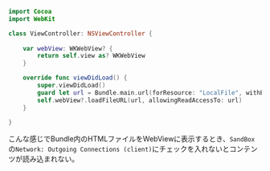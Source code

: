 <!-- title:Swift：WKWebViewでローカルファイルを開く時のTips -->
```swift
import Cocoa
import WebKit

class ViewController: NSViewController {
    
    var webView: WKWebView? {
        return self.view as? WKWebView
    }

    override func viewDidLoad() {
        super.viewDidLoad()
        guard let url = Bundle.main.url(forResource: "LocalFile", withExtension: "html") else { return }
        self.webView?.loadFileURL(url, allowingReadAccessTo: url)
    }
       
}
```

こんな感じでBundle内のHTMLファイルをWebViewに表示するとき、`SandBox`の`Network: Outgoing Connections (client)`にチェックを入れないとコンテンツが読み込まれない。
